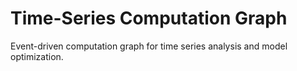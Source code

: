 # Time-Series Computation Graph

Event-driven computation graph for time series analysis and model optimization.

